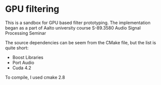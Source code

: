 GPU filtering
============
This is a sandbox for GPU based filter 
prototyping. The implementation began as 
a part of Aalto university course
S-89.3580 Audio Signal Processing Seminar

The source dependencies can be seem from the CMake
file, but the list is quite short:
- Boost Libraries
- Port Audio
- Cuda 4.2

To compile, I used cmake 2.8
